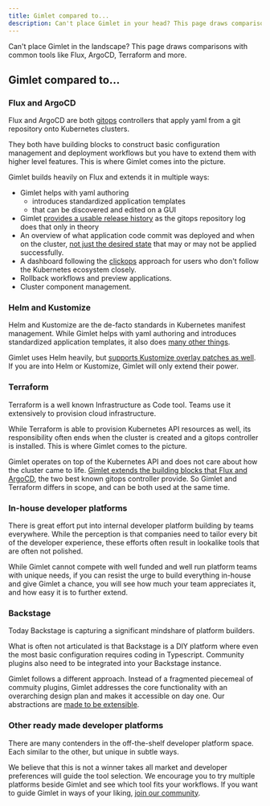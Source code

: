 ```yaml
---
title: Gimlet compared to...
description: Can't place Gimlet in your head? This page draws comparisons with common tools like Flux, ArgoCD, Terraform and more.
---
```


Can't place Gimlet in the landscape? This page draws comparisons with common tools like Flux, ArgoCD, Terraform and more.

## Gimlet compared to...

### Flux and ArgoCD

Flux and ArgoCD are both [gitops](/concepts/the-sane-gitops-guide) controllers that apply yaml from a git repository onto Kubernetes clusters.

They both have building blocks to construct basic configuration management and deployment workflows but you have to extend them with higher level features. This is where Gimlet comes into the picture.

Gimlet builds heavily on Flux and extends it in multiple ways:
- Gimlet helps with yaml authoring
  - introduces standardized application templates
  - that can be discovered and edited on a GUI
- Gimlet [provides a usable release history](/blog/three-problems-with-gitops-as-deployment-history-and-how-we-overcome-them) as the gitops repository log does that only in theory
- An overview of what application code commit was deployed and when on the cluster, [not just the desired state](/blog/how-flux-broke-the-cicd-feedback-loop-and-how-we-pieced-it-back-together) that may or may not be applied successfully.
- A dashboard following the [clickops](/concepts/clickops) approach for users who don't follow the Kubernetes ecosystem closely.
- Rollback workflows and preview applications.
- Cluster component management.

### Helm and Kustomize

Helm and Kustomize are the de-facto standards in Kubernetes manifest management. While Gimlet helps with yaml authoring and introduces standardized application templates, it also does [many other things](#flux-and-argocd).

Gimlet uses Helm heavily, but [supports Kustomize overlay patches as well](/docs/when-helm-is-limiting). If you are into Helm or Kustomize, Gimlet will only extend their power.

### Terraform

Terraform is a well known Infrastructure as Code tool. Teams use it extensively to provision cloud infrastructure.

While Terraform is able to provision Kubernetes API resources as well, its responsibility often ends when the cluster is created and a gitops controller is installed. This is where Gimlet comes to the picture.

Gimlet operates on top of the Kubernetes API and does not care about how the cluster came to life. [Gimlet extends the building blocks that Flux and ArgoCD](#flux-and-argocd), the two best known gitops controller provide. So Gimlet and Terraform differs in scope, and can be both used at the same time.

### In-house developer platforms

There is great effort put into internal developer platform building by teams everywhere. While the perception is that companies need to tailor every bit of the developer experience, these efforts often result in lookalike tools that are often not polished.

While Gimlet cannot compete with well funded and well run platform teams with unique needs, if you can resist the urge to build everything in-house and give Gimlet a chance, you will see how much your team appreciates it, and how easy it is to further extend.

### Backstage

Today Backstage is capturing a significant mindshare of platform builders.

What is often not articulated is that Backstage is a DIY platform where even the most basic configuration requires coding in Typescript. Community plugins also need to be integrated into your Backstage instance.

Gimlet follows a different approach. Instead of a fragmented piecemeal of commuity plugins, Gimlet addresses the core functionality with an overarching design plan and makes it accessible on day one. Our abstractions are [made to be extensible](/concepts/escape-hatches).

### Other ready made developer platforms

There are many contenders in the off-the-shelf developer platform space. Each similar to the other, but unique in subtle ways. 

We believe that this is not a winner takes all market and developer preferences will guide the tool selection. We encourage you to try multiple platforms beside Gimlet and see which tool fits your workflows. If you want to guide Gimlet in ways of your liking, [join our community](/docs#getting-help).
